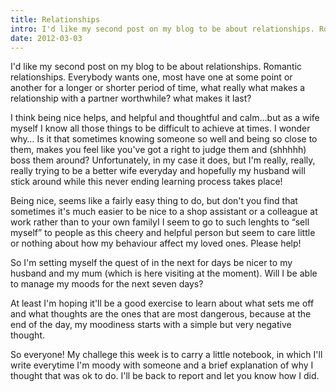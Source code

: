 ```yaml
---
title: Relationships
intro: I'd like my second post on my blog to be about relationships. Romantic relationships. Everybody wants one, most have one at some point or another for a longer or shorter period of time, what really what makes a relationship with a partner worthwhile? what makes it last?
date: 2012-03-03
---
```



I'd like my second post on my blog to be about relationships. Romantic relationships. Everybody wants one, most have one at some point or another for a longer or shorter period of time, what really what makes a relationship with a partner worthwhile? what makes it last?

I think being nice helps, and helpful and thoughtful and calm…but as a wife myself I know all those things to be difficult to achieve at times. I wonder why… Is it that sometimes knowing someone so well and being so close to them, makes you feel like you've got a right to judge them and (shhhhh) boss them around? Unfortunately, in my case it does, but I'm really, really, really trying to be a better wife everyday and hopefully my husband will stick around while this never ending learning process takes place!

Being nice, seems like a fairly easy thing to do, but don't you find that sometimes it's much easier to be nice to a shop assistant or a colleague at work rather than to your own familyI I seem to go to such lenghts to “sell myself” to people as this cheery and helpful person but seem to care little or nothing about how my behaviour affect my loved ones. Please help!

So I'm setting myself the quest of in the next for days be nicer to my husband and my mum (which is here visiting at the moment). Will I be able to manage my moods for the next seven days?

At least I'm hoping it'll be a good exercise to learn about what sets me off and what thoughts are the ones that are most dangerous, because at the end of the day, my moodiness starts with a simple but very negative thought.

So everyone! My challege this week is to carry a little notebook, in which I'll write everytime I'm moody with someone and a brief explanation of why I thought that was ok to do. I'll be back to report and let you know how I did.
